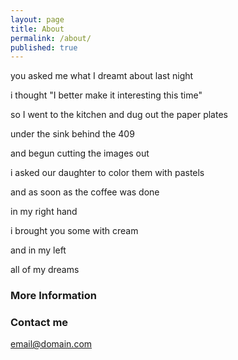 ```yaml
---
layout: page
title: About
permalink: /about/
published: true
---
```



you asked me what I dreamt about last night

i thought "I better make it interesting this time"

so I went to the kitchen and dug out the paper plates 

under the sink behind the 409 

and begun cutting the images out 

i asked our daughter to color them with pastels

and as soon as the coffee was done 

in my right hand 

i brought you some with cream 

and in my left 

all of my dreams

### More Information


### Contact me

[email@domain.com](mailto:email@domain.com)

